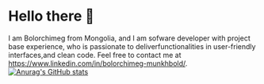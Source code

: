 # Hello there 👋 
I am Bolorchimeg from Mongolia, and I am sofware developer with project base experience, who is passionate to deliverfunctionalities in user-friendly interfaces,and clean code. 
Feel free to contact me at https://www.linkedin.com/in/bolorchimeg-munkhbold/. 
[![Anurag's GitHub stats](https://github-readme-stats.vercel.app/api?username=Bebolor&theme=buefy_icons=true)](https://github.com/Bebolor/github-readme-stats)

